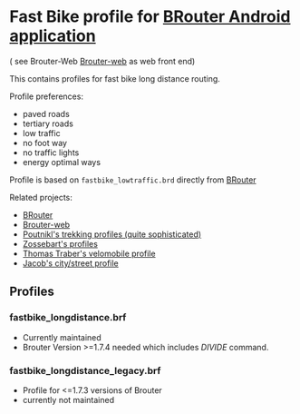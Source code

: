 # Fast Bike profile for [BRouter Android application](http://brouter.de/brouter/) 

( see Brouter-Web [Brouter-web](http://brouter.de/brouter-web/) as web front end)
 
This contains profiles for fast bike long distance routing.

Profile preferences:
   * paved roads
   * tertiary roads
   * low traffic
   * no foot way
   * no traffic lights
   * energy optimal ways

Profile is based on `fastbike_lowtraffic.brd` directly from [BRouter](https://github.com/abrensch/brouter)

Related projects\:  
   * [BRouter](https://github.com/abrensch/brouter)
   * [Brouter-web](https://github.com/nrenner/brouter-web)
   * [Poutnikl's trekking profiles (quite sophisticated)](https://github.com/poutnikl/Brouter-profiles)
   * [Zossebart's profiles](https://github.com/zossebart/brouter-mtb)  
   * [Thomas Traber's velomobile profile](https://github.com/ThomasTraber/brouter_profiles_and_testing)
   * [Jacob's city/street profile](https://github.com/utack/utack_brouter_data)
   
## Profiles
### fastbike_longdistance.brf
   * Currently maintained
   * Brouter Version >=1.7.4 needed which includes _DIVIDE_ command.

### fastbike_longdistance_legacy.brf
   * Profile for <=1.7.3 versions of Brouter
   * currently not maintained
